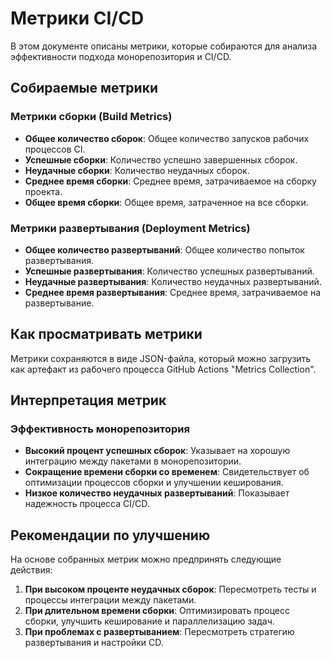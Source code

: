 # Метрики CI/CD

В этом документе описаны метрики, которые собираются для анализа эффективности подхода монорепозитория и CI/CD.

## Собираемые метрики

### Метрики сборки (Build Metrics)

- **Общее количество сборок**: Общее количество запусков рабочих процессов CI.
- **Успешные сборки**: Количество успешно завершенных сборок.
- **Неудачные сборки**: Количество неудачных сборок.
- **Среднее время сборки**: Среднее время, затрачиваемое на сборку проекта.
- **Общее время сборки**: Общее время, затраченное на все сборки.

### Метрики развертывания (Deployment Metrics)

- **Общее количество развертываний**: Общее количество попыток развертывания.
- **Успешные развертывания**: Количество успешных развертываний.
- **Неудачные развертывания**: Количество неудачных развертываний.
- **Среднее время развертывания**: Среднее время, затрачиваемое на развертывание.

## Как просматривать метрики

Метрики сохраняются в виде JSON-файла, который можно загрузить как артефакт из рабочего процесса GitHub Actions "Metrics Collection".

## Интерпретация метрик

### Эффективность монорепозитория

- **Высокий процент успешных сборок**: Указывает на хорошую интеграцию между пакетами в монорепозитории.
- **Сокращение времени сборки со временем**: Свидетельствует об оптимизации процессов сборки и улучшении кеширования.
- **Низкое количество неудачных развертываний**: Показывает надежность процесса CI/CD.

## Рекомендации по улучшению

На основе собранных метрик можно предпринять следующие действия:

1. **При высоком проценте неудачных сборок**: Пересмотреть тесты и процессы интеграции между пакетами.
2. **При длительном времени сборки**: Оптимизировать процесс сборки, улучшить кеширование и параллелизацию задач.
3. **При проблемах с развертыванием**: Пересмотреть стратегию развертывания и настройки CD.